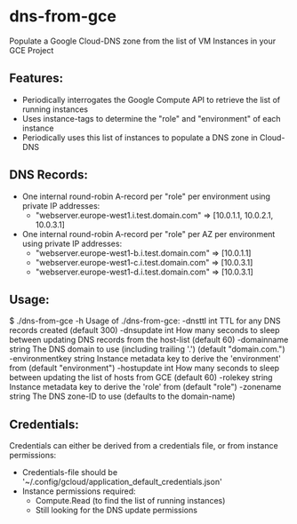 # dns-from-gce
Populate a Google Cloud-DNS zone from the list of VM Instances in your GCE Project

## Features:
* Periodically interrogates the Google Compute API to retrieve the list of running instances
* Uses instance-tags to determine the "role" and "environment" of each instance
* Periodically uses this list of instances to populate a DNS zone in Cloud-DNS

## DNS Records:
* One internal round-robin A-record per "role" per environment using private IP addresses:
  * "webserver.europe-west1.i.test.domain.com" => [10.0.1.1, 10.0.2.1, 10.0.3.1]
* One internal round-robin A-record per "role" per AZ per environment using private IP addresses:
  * "webserver.europe-west1-b.i.test.domain.com" => [10.0.1.1]
  * "webserver.europe-west1-c.i.test.domain.com" => [10.0.3.1]
  * "webserver.europe-west1-d.i.test.domain.com" => [10.0.3.1]

## Usage:
$ ./dns-from-gce -h
Usage of ./dns-from-gce:
  -dnsttl int
        TTL for any DNS records created (default 300)
  -dnsupdate int
        How many seconds to sleep between updating DNS records from the host-list (default 60)
  -domainname string
        The DNS domain to use (including trailing '.') (default "domain.com.")
  -environmentkey string
        Instance metadata key to derive the 'environment' from (default "environment")
  -hostupdate int
        How many seconds to sleep between updating the list of hosts from GCE (default 60)
  -rolekey string
        Instance metadata key to derive the 'role' from (default "role")
  -zonename string
        The DNS zone-ID to use (defaults to the domain-name)

## Credentials:
Credentials can either be derived from a credentials file, or from instance permissions:
* Credentials-file should be '~/.config/gcloud/application_default_credentials.json'
* Instance permissions required:
  * Compute.Read (to find the list of running instances)
  * Still looking for the DNS update permissions
